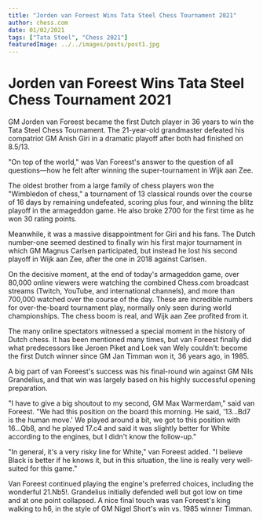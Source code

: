 ```yaml
---
title: "Jorden van Foreest Wins Tata Steel Chess Tournament 2021"
author: chess.com
date: 01/02/2021
tags: ["Tata Steel", "Chess 2021"]
featuredImage: ../../images/posts/post1.jpg
---
```


# Jorden van Foreest Wins Tata Steel Chess Tournament 2021

GM Jorden van Foreest became the first Dutch player in 36 years to win the Tata Steel Chess Tournament. The 21-year-old grandmaster defeated his compatriot GM Anish Giri in a dramatic playoff after both had finished on 8.5/13.

"On top of the world," was Van Foreest's answer to the question of all questions—how he felt after winning the super-tournament in Wijk aan Zee.

The oldest brother from a large family of chess players won the "Wimbledon of chess," a tournament of 13 classical rounds over the course of 16 days by remaining undefeated, scoring plus four, and winning the blitz playoff in the armageddon game. He also broke 2700 for the first time as he won 30 rating points.

Meanwhile, it was a massive disappointment for Giri and his fans. The Dutch number-one seemed destined to finally win his first major tournament in which GM Magnus Carlsen participated, but instead he lost his second playoff in Wijk aan Zee, after the one in 2018 against Carlsen.

On the decisive moment, at the end of today's armageddon game, over 80,000 online viewers were watching the combined Chess.com broadcast streams (Twitch, YouTube, and international channels), and more than 700,000 watched over the course of the day. These are incredible numbers for over-the-board tournament play, normally only seen during world championships. The chess boom is real, and Wijk aan Zee profited from it.

The many online spectators witnessed a special moment in the history of Dutch chess. It has been mentioned many times, but van Foreest finally did what predecessors like Jeroen Piket and Loek van Wely couldn't: become the first Dutch winner since GM Jan Timman won it, 36 years ago, in 1985.

A big part of van Foreest's success was his final-round win against GM Nils Grandelius, and that win was largely based on his highly successful opening preparation.

"I have to give a big shoutout to my second, GM Max Warmerdam," said van Foreest. "We had this position on the board this morning. He said, '13...Bd7 is the human move.' We played around a bit, we got to this position with 16...Qb8, and he played 17.c4 and said it was slightly better for White according to the engines, but I didn't know the follow-up."

"In general, it's a very risky line for White," van Foreest added. "I believe Black is better if he knows it, but in this situation, the line is really very well-suited for this game."

Van Foreest continued playing the engine's preferred choices, including the wonderful 21.Nb5!. Grandelius initially defended well but got low on time and at one point collapsed. A nice final touch was van Foreest's king walking to h6, in the style of GM Nigel Short's win vs. 1985 winner Timman.

